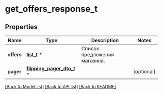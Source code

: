 # get_offers_response_t

## Properties
Name | Type | Description | Notes
------------ | ------------- | ------------- | -------------
**offers** | [**list_t**](offer_dto.md) \* | Список предложений магазина. | 
**pager** | [**flipping_pager_dto_t**](flipping_pager_dto.md) \* |  | [optional] 

[[Back to Model list]](../README.md#documentation-for-models) [[Back to API list]](../README.md#documentation-for-api-endpoints) [[Back to README]](../README.md)



